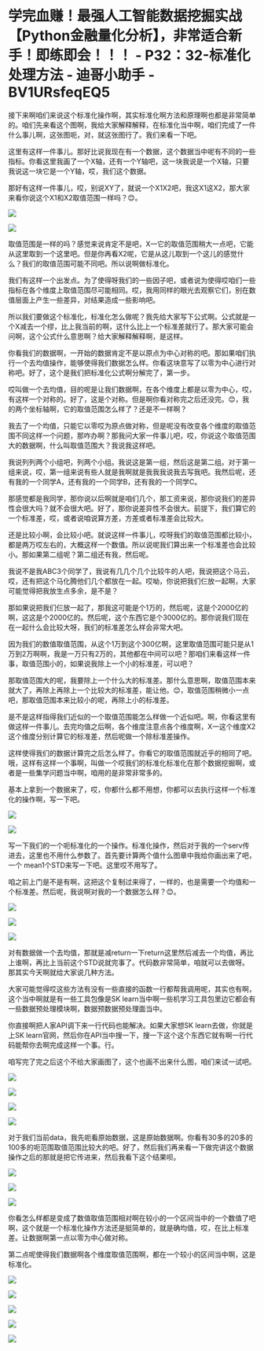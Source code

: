 # 学完血赚！最强人工智能数据挖掘实战【Python金融量化分析】，非常适合新手！即练即会！！！ - P32：32-标准化处理方法 - 迪哥小助手 - BV1URsfeqEQ5

接下来啊咱们来说这个标准化操作啊，其实标准化啊方法和原理啊也都是非常简单的。咱们先来看这个图啊，我给大家解释解释，在标准化当中啊，咱们完成了一件什么事儿啊，这张图呃，对，就这张图行了。我们来看一下吧。

这里有这样一件事儿。那好比说我现在有一个数据，这个数据当中呢有不同的一些指标。你看这里我画了一个X轴，还有一个Y轴吧，这一块我说是一个X轴，只要我说这一块它是一个Y轴，哎，我们这个数据。

那好有这样一件事儿，哎，别说XY了，就说一个X1X2吧，我这X1这X2，那大家来看你说这个X1和X2取值范围一样吗？😊。



![](img/b75a0b923a112ff8e90c173a5bb20ff7_1.png)

![](img/b75a0b923a112ff8e90c173a5bb20ff7_2.png)

取值范围是一样的吗？感觉来说肯定不是吧，X一它的取值范围稍大一点吧，它能从这里取到一个这里吧。但是你再看X2呢，它是从这儿取到一个这儿的感觉什么？我们的取值范围可能不同吧。所以说啊做标准化。

我们有这样一个出发点。为了使得呀我们的一些因子吧，或者说为使得哎咱们一些指标在各个维度上取值范围尽可能相同。哎，我用同样的眼光去观察它们，别在数值层面上产生一些差异，对结果造成一些影响吧。

所以我们要做这个标准化，标准化怎么做呢？我先给大家写下公式啊。公式就是一个X减去一个缪，比上我当前的啊，这什么比上一个标准差就行了。那大家可能会问啊，这个公式什么意思啊？给大家解释解释啊，是这样。

你看我们的数据啊，一开始的数据肯定不是以原点为中心对称的吧。那如果咱们执行一个去均值操作，能够使得我们数据怎么样。你看这块意写了以零为中心进行对称吧。好了，这个是我们把标准化公式啊分解完了，第一步。

哎叫做一个去均值，目的呢是让我们数据啊，在各个维度上都是以零为中心，哎，有这样一个对称的。好了，这是个对称。但是啊你看对称完之后还没完。😊，我的两个坐标轴啊，它的取值范围怎么样了？还是不一样啊？

我去了一个均值，只能它以零哎为原点做对称，但是呢没有改变各个维度的取值范围不同这样一个问题，那咋办啊？那我问大家一件事儿吧，哎，你说这个取值范围大的数据啊，什么叫取值范围大？我说我这样吧。

我说列列两个小组吧，列两个小组。我说这是第一组，然后这是第二组。对于第一组来说，哎，第一组来说有些人就是我啊就是我我我说我去写我吧。我然后呢，还有我的一个同学A，还有我的一个同学B，还有我的一个同学C。

那感觉都是我同学，那你说以后啊就是咱们几个，那工资来说，那你说我们的差异性会很大吗？就不会很大吧。好了，那你说差异性不会很大。前提下，我们算它的一个标准差，哎，或者说咱说算方差，方差或者标准差会比较大。

还是比较小啊，会比较小吧。就说这样一件事儿，哎呀我们的取值范围都比较小，都是两万哎左右的，大概这样一个数值。所以说呢我们算出来一个标准差也会比较小。那如果第二组呢？第二组还有我，然后呢。

我说不是我ABC3个同学了，我说有几几个几个比较牛的人吧，我说把这个马云，哎，还有把这个马化腾他们几个都放在一起。哎呦，你说把我们仨放一起啊，大家可能觉得把我放生点多余，是不是？

那如果说把我们仨放一起了，那我这可能是个1万的，然后呢，这是个2000亿的啊，这这是个2000亿的。然后呢，这个东西它是个3000亿的。那你说我们现在在一起什么会比较大呀，我们的标准差怎么样会非常大吧。

因为我们的数值取值范围，从这个1万到这个300亿啊，这里取值范围可能只是从1万到2万啊啊，我是一万只有2万的，其他都在中间可以吧？那咱们来看这样一件事，取值范围小的，如果说我除上一个小的标准差，可以吧？

那取值范围大的呢，我要除上一个什么大的标准差。那什么意思啊，取值范围本来就大了，再除上再除上一个比较大的标准差，能让他。😊，取值范围稍微小一点吧，那取值范围本来比较小的呢，再除上小的标准差。

是不是这样指得我们近似的一个取值范围能怎么样做一个近似吧。啊，你看这里有做这样一件事儿。去完均值之后啊，各个维度注意点各个维度啊，X一这个维度X2这个维度分别计算它的标准差，然后呢做一个除标准差操作。

这样使得我们的数据计算完之后怎么样了。你看它的取值范围就近乎的相同了吧。哦，这样有这样一个事啊，叫做一个哎我们的标准化标准化在那个数据挖掘啊，或者是一些集学问题当中啊，咱用的是非常非常多的。

基本上拿到一个数据来了，哎，你都什么都不用想，你都可以去执行这样一个标准化的操作啊，写一下吧。

![](img/b75a0b923a112ff8e90c173a5bb20ff7_4.png)

![](img/b75a0b923a112ff8e90c173a5bb20ff7_5.png)

写一下我们的一个呃标准化的一个操作。标准化操作，然后对于我的一个serv传进去，这里也不用什么参数了。首先要计算两个值什么图章中我给你画出来了吧，一个 mean1个STD来写一下吧。这里哎不用写了。

咱之前上门是不是有啊，这把这个复制过来得了，一样的，也是需要一个均值和一个标准差。然后呢，我说啊对我的一个数据怎么样？😊。



![](img/b75a0b923a112ff8e90c173a5bb20ff7_7.png)

![](img/b75a0b923a112ff8e90c173a5bb20ff7_8.png)

![](img/b75a0b923a112ff8e90c173a5bb20ff7_9.png)

对有数据做一个去均值，那就是减return一下return这里然后减去一个均值，再比上谁啊，再比上当前这个STD说就完事了。代码数非常简单，咱就可以去做呀。那其实今天啊就给大家说几种方法。

大家可能觉得哎这些方法有没有一些直接的函数一行都帮我调用呢，其实也有啊，这个当中啊就是有一些工具包像是SK learn当中啊一些机学习工具包里边它都会有一些数据预处理模块啊，数据预数据预处理面当中。

你直接啊把人家API调下来一行代码也能解决。如果大家想SK learn去做，你就是上SK learn官网，然后你在API当中搜一下，搜一下这个这个东西它就有啊一行代码能帮你去啊完成这样一个事。行。

咱写完了完之后这个不给大家画图了，这个也画不出来什么图，咱们来试一试吧。

![](img/b75a0b923a112ff8e90c173a5bb20ff7_11.png)

![](img/b75a0b923a112ff8e90c173a5bb20ff7_12.png)

![](img/b75a0b923a112ff8e90c173a5bb20ff7_13.png)

![](img/b75a0b923a112ff8e90c173a5bb20ff7_14.png)

对于我们当前data，我先呃看原始数据，这是原始数据啊。你看有30多的20多的100多的呃范围取值范围比较大的吧。好了，然后我们再来看一下做完讲这个数据操作之后的那就是把它传进来，然后我看下这个结果呗。



![](img/b75a0b923a112ff8e90c173a5bb20ff7_16.png)

![](img/b75a0b923a112ff8e90c173a5bb20ff7_17.png)

![](img/b75a0b923a112ff8e90c173a5bb20ff7_18.png)

你看怎么样都是变成了数值取值范围相对啊在较小的一个区间当中的一个数值了吧啊，这个就是一个标准化操作方法还是挺简单的，就是确均值，哎，在比上标准差。让数据啊第一点以零为中心做对称。

第二点呢使得我们数据啊各个维度取值范围啊，都在一个较小的区间当中啊，这是标准化。

![](img/b75a0b923a112ff8e90c173a5bb20ff7_20.png)

![](img/b75a0b923a112ff8e90c173a5bb20ff7_21.png)

![](img/b75a0b923a112ff8e90c173a5bb20ff7_22.png)

![](img/b75a0b923a112ff8e90c173a5bb20ff7_23.png)

![](img/b75a0b923a112ff8e90c173a5bb20ff7_24.png)